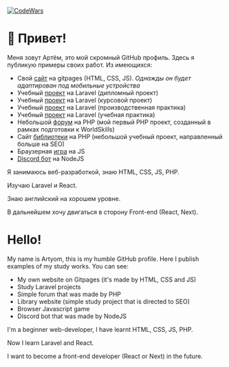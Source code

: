 [![CodeWars](https://www.codewars.com/users/Artem09521/badges/large)]()
# 👋 Привет!
Меня зовут Артём, это мой скромный GitHub профиль. 
Здесь я публикую примеры своих работ. Из имеющихся:
- Свой [сайт](https://github.com/artemchiruhin/artemchiruhin.github.io) на gitpages (HTML, CSS, JS). *Однажды он будет адаптирован под мобильные устройства*
- Учебный [проект](https://github.com/artemchiruhin/myclinic) на Laravel (дипломный проект)
- Учебный [проект](https://github.com/artemchiruhin/myhouse) на Laravel (курсовой проект)
- Учебный [проект](https://github.com/artemchiruhin/myhotel) на Laravel (производственная практика)
- Учебный [проект](https://github.com/artemchiruhin/myshop) на Laravel (учебная практика)
- Небольшой [форум](https://github.com/artemchiruhin/forum) на PHP (мой первый PHP проект, созданный в рамках подготовки к WorldSkills)
- Сайт [библиотеки](https://github.com/artemchiruhin/mylibrary) на PHP (небольшой учебный проект, направленный больше на SEO)
- Браузерная [игра](https://github.com/artemchiruhin/game) на JS
- [Discord бот](https://github.com/artemchiruhin/discord_bot) на NodeJS


Я занимаюсь веб-разработкой, знаю HTML, CSS, JS, PHP.

Изучаю Laravel и React.

Знаю английский на хорошем уровне.

В дальнейшем хочу двигаться в сторону Front-end (React, Next). 

# Hello! 
My name is Artyom, this is my humble GitHub profile. 
Here I publish examples of my study works. You can see:
- My own website on Gitpages (it's made by HTML, CSS and JS) 
- Study Laravel projects
- Simple forum that was made by PHP
- Library website (simple study project that is directed to SEO) 
- Browser Javascript game
- Discord bot that was made by NodeJS


I'm a beginner web-developer, I have learnt HTML, CSS, JS, PHP.

Now I learn Laravel and React. 

I want to become a front-end developer (React or Next) in the future. 

